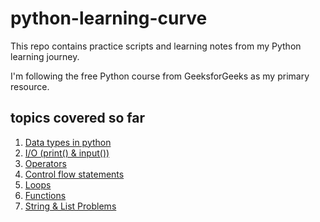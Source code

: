 # python-learning-curve

This repo contains practice scripts and learning notes from my Python learning journey.

I'm following the free Python course from GeeksforGeeks as my primary resource.

## topics covered so far 

1. [Data types in python](01)
2. [I/O (print() & input())](02)
3. [Operators](03)
4. [Control flow statements](03/problems/)
5. [Loops](04)
6. [Functions](05)
7. [String & List Problems](06)
